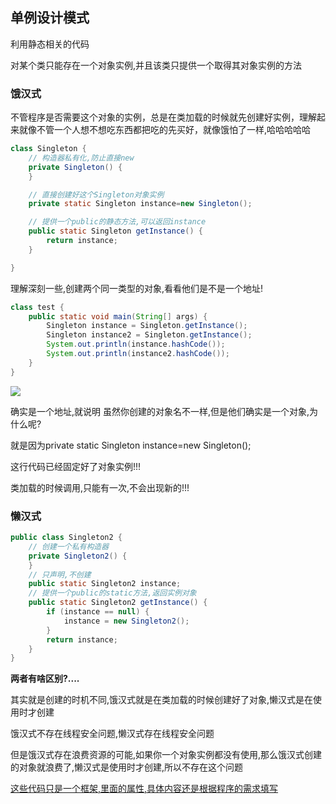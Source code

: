 ## 单例设计模式

利用静态相关的代码

对某个类只能存在一个对象实例,并且该类只提供一个取得其对象实例的方法

### 饿汉式

不管程序是否需要这个对象的实例，总是在类加载的时候就先创建好实例，理解起来就像不管一个人想不想吃东西都把吃的先买好，就像饿怕了一样,哈哈哈哈哈

```java
class Singleton {
    // 构造器私有化,防止直接new
    private Singleton() {
    }

    // 直接创建好这个Singleton对象实例
    private static Singleton instance=new Singleton();

    // 提供一个public的静态方法,可以返回instance
    public static Singleton getInstance() {
        return instance;
    }

}
```

理解深刻一些,创建两个同一类型的对象,看看他们是不是一个地址!

```java
class test {
    public static void main(String[] args) {
        Singleton instance = Singleton.getInstance();
        Singleton instance2 = Singleton.getInstance();
        System.out.println(instance.hashCode());
        System.out.println(instance2.hashCode());
    }
}
```



![](D:\Java学习\Java\设计模式\单例模式1.PNG)

确实是一个地址,就说明 虽然你创建的对象名不一样,但是他们确实是一个对象,为什么呢?

就是因为private static Singleton instance=new Singleton();

这行代码已经固定好了对象实例!!!

类加载的时候调用,只能有一次,不会出现新的!!!

### 懒汉式

```java
public class Singleton2 {
    // 创建一个私有构造器
    private Singleton2() {
    }
    // 只声明,不创建
    public static Singleton2 instance;
    // 提供一个public的static方法,返回实例对象
    public static Singleton2 getInstance() {
        if (instance == null) {
            instance = new Singleton2();
        }
        return instance;
    }
}
```





**两者有啥区别?....**

其实就是创建的时机不同,饿汉式就是在类加载的时候创建好了对象,懒汉式是在使用时才创建

饿汉式不存在线程安全问题,懒汉式存在线程安全问题

但是饿汉式存在浪费资源的可能,如果你一个对象实例都没有使用,那么饿汉式创建的对象就浪费了,懒汉式是使用时才创建,所以不存在这个问题





<u>这些代码只是一个框架,里面的属性,具体内容还是根据程序的需求填写</u>